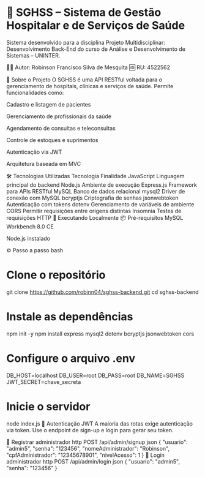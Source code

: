 # 🏥 SGHSS – Sistema de Gestão Hospitalar e de Serviços de Saúde
Sistema desenvolvido para a disciplina Projeto Multidisciplinar: Desenvolvimento Back-End do curso de Análise e Desenvolvimento de Sistemas – UNINTER.

👨‍💻 Autor: Robinson Francisco Silva de Mesquita 
🆔 RU: 4522562

🚀 Sobre o Projeto
O SGHSS é uma API RESTful voltada para o gerenciamento de hospitais, clínicas e serviços de saúde. Permite funcionalidades como:

Cadastro e listagem de pacientes

Gerenciamento de profissionais da saúde

Agendamento de consultas e teleconsultas

Controle de estoques e suprimentos

Autenticação via JWT

Arquitetura baseada em MVC

🛠️ Tecnologias Utilizadas
Tecnologia	Finalidade
JavaScript	Linguagem principal do backend
Node.js	Ambiente de execução
Express.js	Framework para APIs RESTful
MySQL	Banco de dados relacional
mysql2	Driver de conexão com MySQL
bcryptjs	Criptografia de senhas
jsonwebtoken	Autenticação com tokens
dotenv	Gerenciamento de variáveis de ambiente
CORS	Permitir requisições entre origens distintas
Insomnia	Testes de requisições HTTP
🧪 Executando Localmente
📦 Pré-requisitos
MySQL Workbench 8.0 CE

Node.js instalado

⚙️ Passo a passo
bash
# Clone o repositório
git clone https://github.com/robinn04/sghss-backend.git
cd sghss-backend

# Instale as dependências
npm init -y
npm install express mysql2 dotenv bcryptjs jsonwebtoken cors

# Configure o arquivo .env
DB_HOST=localhost
DB_USER=root
DB_PASS=root
DB_NAME=SGHSS
JWT_SECRET=chave_secreta

# Inicie o servidor
node index.js
🔐 Autenticação JWT
A maioria das rotas exige autenticação via token. Use o endpoint de sign-up e login para gerar seu token.

🔑 Registrar administrador
http
POST /api/admin/signup
json
{
  "usuario": "admin5",
  "senha": "123456",
  "nomeAdministrador": "Robinson",
  "cpfAdministrador": "12345678901",
  "nivelAcesso": 1
}
🔑 Login administrador
http
POST /api/admin/login
json
{
  "usuario": "admin5",
  "senha": "123456"
}
